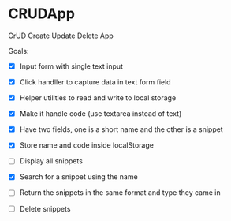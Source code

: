 # CRUDApp
CrUD Create Update Delete App

Goals:

- [x] Input form with single text input
- [x] Click handller to capture data in text form field
- [x] Helper utilities to read and write to local storage

- [x] Make it handle code (use textarea instead of text)
- [x] Have two fields, one is a short name and the other is a snippet
- [x] Store name and code inside localStorage
- [ ] Display all snippets
- [x] Search for a snippet using the name
- [ ] Return the snippets in the same format and type they came in
- [ ] Delete snippets